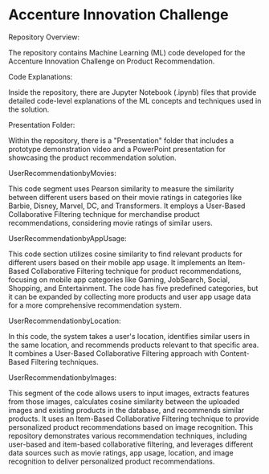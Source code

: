 # Accenture Innovation Challenge

Repository Overview:

The repository contains Machine Learning (ML) code developed for the Accenture Innovation Challenge on Product Recommendation.

Code Explanations:

Inside the repository, there are Jupyter Notebook (.ipynb) files that provide detailed code-level explanations of the ML concepts and techniques used in the solution.

Presentation Folder:

Within the repository, there is a "Presentation" folder that includes a prototype demonstration video and a PowerPoint presentation for showcasing the product recommendation solution.

UserRecommendationbyMovies:

This code segment uses Pearson similarity to measure the similarity between different users based on their movie ratings in categories like Barbie, Disney, Marvel, DC, and Transformers.
It employs a User-Based Collaborative Filtering technique for merchandise product recommendations, considering movie ratings of similar users.

UserRecommendationbyAppUsage:

This code section utilizes cosine similarity to find relevant products for different users based on their mobile app usage.
It implements an Item-Based Collaborative Filtering technique for product recommendations, focusing on mobile app categories like Gaming, JobSearch, Social, Shopping, and Entertainment.
The code has five predefined categories, but it can be expanded by collecting more products and user app usage data for a more comprehensive recommendation system.

UserRecommendationbyLocation:

In this code, the system takes a user's location, identifies similar users in the same location, and recommends products relevant to that specific area.
It combines a User-Based Collaborative Filtering approach with Content-Based Filtering techniques.

UserRecommendationbyImages:

This segment of the code allows users to input images, extracts features from those images, calculates cosine similarity between the uploaded images and existing products in the database, and recommends similar products.
It uses an Item-Based Collaborative Filtering technique to provide personalized product recommendations based on image recognition.
This repository demonstrates various recommendation techniques, including user-based and item-based collaborative filtering, and leverages different data sources such as movie ratings, app usage, location, and image recognition to deliver personalized product recommendations.
